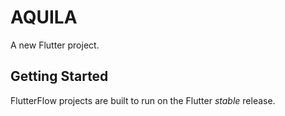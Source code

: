 # AQUILA

A new Flutter project.

## Getting Started

FlutterFlow projects are built to run on the Flutter _stable_ release.
